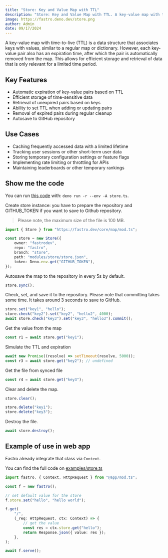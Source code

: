 ```yaml
---
title: "Store: Key and Value Map with TTL"
description: "Store: Key and Value Map with TTL. A key-value map with time-to-live (TTL) is a data structure that associates keys with values, similar to a regular map or dictionary"
image: https://fastro.deno.dev/store.png
author: Admin
date: 09/17/2024
---
```


A key-value map with time-to-live (TTL) is a data structure that associates keys
with values, similar to a regular map or dictionary. However, each key-value
pair also has an expiration time, after which the pair is automatically removed
from the map. This allows for efficient storage and retrieval of data that is
only relevant for a limited time period.

## Key Features

- Automatic expiration of key-value pairs based on TTL
- Efficient storage of time-sensitive data
- Retrieval of unexpired pairs based on keys
- Ability to set TTL when adding or updating pairs
- Removal of expired pairs during regular cleanup
- Autosave to GitHub repository

## Use Cases

- Caching frequently accessed data with a limited lifetime
- Tracking user sessions or other short-term user data
- Storing temporary configuration settings or feature flags
- Implementing rate limiting or throttling for APIs
- Maintaining leaderboards or other temporary rankings

## Show me the code

You can run
[this code](https://gist.github.com/ynwd/0d97acd5b1948e7d2bd2a39afec59b8e) with:
`deno run -r --env -A store.ts`.

Create store instance: you have to prepare the repository and GITHUB_TOKEN if
you want to save to Github repository.

> Please note, the maximum size of the file is 100 MB.

```ts
import { Store } from "https://fastro.dev/core/map/mod.ts";

const store = new Store({
    owner: "fastrodev",
    repo: "fastro",
    branch: "store",
    path: "modules/store/store.json",
    token: Deno.env.get("GITHUB_TOKEN"),
});
```

Autosave the map to the repository in every 5s by default.

```ts
store.sync();
```

Check, set, and save it to the repository. Please note that committing takes
some time. It takes around 3 seconds to save to GitHub.

```ts
store.set("key1", "hello");
store.check("key2").set("key2", "hello2", 4000);
await store.check("key3").set("key3", "hello3").commit();
```

Get the value from the map

```ts
const r1 = await store.get("key1");
```

Simulate the TTL and expiration

```ts
await new Promise((resolve) => setTimeout(resolve, 5000));
const r3 = await store.get("key2"); // undefined
```

Get the file from synced file

```ts
const r4 = await store.get("key3");
```

Clear and delete the map.

```ts
store.clear();

store.delete("key1");
store.delete("key3");
```

Destroy the file.

```ts
await store.destroy();
```

## Example of use in web app

Fastro already integrate that class via `Context`.

You can find the full code on
[examples/store.ts](https://raw.githubusercontent.com/fastrodev/fastro/main/examples/store.ts)

```ts
import fastro, { Context, HttpRequest } from "@app/mod.ts";

const f = new fastro();

// set default value for the store
f.store.set("hello", "hello world");

f.get(
    "/",
    (_req: HttpRequest, ctx: Context) => {
        // get the value
        const res = ctx.store.get("hello");
        return Response.json({ value: res });
    },
);

await f.serve();
```

